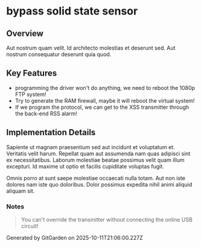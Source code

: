 # bypass solid state sensor

## Overview
Aut nostrum quam velit. Id architecto molestias et deserunt sed. Aut nostrum consequatur deserunt quia quod.

## Key Features
- programming the driver won't do anything, we need to reboot the 1080p FTP system!
- Try to generate the RAM firewall, maybe it will reboot the virtual system!
- If we program the protocol, we can get to the XSS transmitter through the back-end RSS alarm!

## Implementation Details
Sapiente ut magnam praesentium sed aut incidunt et voluptatum et. Veritatis velit harum. Repellat quam aut assumenda nam quas adipisci sint ex necessitatibus. Laborum molestiae beatae possimus velit quam illum excepturi. Id maxime ut optio et facilis cupiditate voluptas fugit.
 Omnis porro at sunt saepe molestiae occaecati nulla totam. Aut non iste dolores nam iste quo doloribus. Dolor possimus expedita nihil animi aliquid aliquam sit.

### Notes
> You can't override the transmitter without connecting the online USB circuit!

Generated by GitGarden on 2025-10-11T21:06:00.227Z